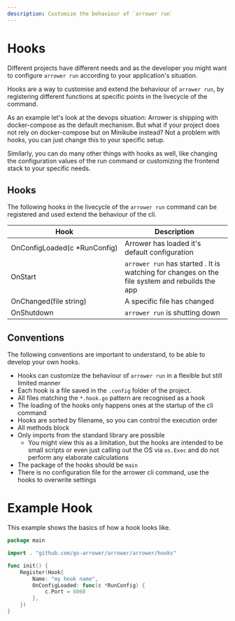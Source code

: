 ```yaml
---
description: Customize the behaviour of `arrower run`
---
```





# Hooks

Different projects have different needs and as the developer 
you might want to configure `arrower run` according to your application's situation.

Hooks are a way to customise and extend the behaviour of `arrower run`,
by registering different functions at specific points in the livecycle
of the command.

As an example let's look at the devops situation: 
Arrower is shipping with docker-compose as the default mechanism.
But what if your project does not rely on docker-compose but on Minikube instead?
Not a problem with hooks, you can just change this to your specific setup.

Similarly, you can do many other things with hooks as well, like changing
the configuration values of the run command or customizing the frontend 
stack to your specific needs.


## Hooks
The following hooks in the livecycle of the `arrower run` command can be
registered and used extend the behaviour of the cli.

| Hook                              | Description                                                                                    |
|-----------------------------------|------------------------------------------------------------------------------------------------|
| OnConfigLoaded(c&#160;*RunConfig) | Arrower has loaded it's default configuration                                                  |
| OnStart                           | `arrower run` has started . It is watching for changes on the file system and rebuilds the app |
| OnChanged(file&#160;string)       | A specific file has changed                                                                    |
| OnShutdown                        | `arrower run` is shutting down                                                                 |


## Conventions
The following conventions are important to understand, 
to be able to develop your own hooks.

* Hooks can customize the behaviour of `arrower run` in a flexible but still limited manner
* Each hook is a file saved in the `.config` folder of the project.
* All files matching the `*.hook.go` pattern are recognised as a hook
* The loading of the hooks only happens ones at the startup of the cli command
* Hooks are sorted by filename, so you can control the execution order
* All methods block
* Only imports from the standard library are possible
  * You might view this as a limitation, but the hooks are intended to be small scripts or even just calling out the OS via `os.Exec` and do not perform any elaborate calculations
* The package of the hooks should be `main`
* There is no configuration file for the arrower cli command, use the hooks to overwrite settings


# Example Hook
This example shows the basics of how a hook looks like.

```go title=".config/001_my-config.hook.go"
package main

import . "github.com/go-arrower/arrower/arrower/hooks"

func init() {
    Register(Hook{
        Name: "my hook name",
        OnConfigLoaded: func(c *RunConfig) {
            c.Port = 6060
        },
    })
}
```
